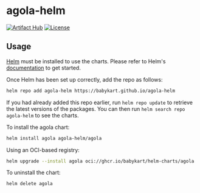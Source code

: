 # agola-helm

[![Artifact Hub](https://img.shields.io/endpoint?url=https://artifacthub.io/badge/repository/agola)](https://artifacthub.io/packages/search?repo=agola)
[![License](https://img.shields.io/badge/License-MIT-blue)](https://opensource.org/licenses/MIT)

## Usage

[Helm](https://helm.sh) must be installed to use the charts. Please refer to
Helm's [documentation](https://helm.sh/docs) to get started.

Once Helm has been set up correctly, add the repo as follows:

```sh
helm repo add agola-helm https://babykart.github.io/agola-helm
```

If you had already added this repo earlier, run `helm repo update` to retrieve
the latest versions of the packages. You can then run `helm search repo
agola-helm` to see the charts.

To install the agola chart:

```sh
helm install agola agola-helm/agola
```

Using an OCI-based registry:

```sh
helm upgrade --install agola oci://ghcr.io/babykart/helm-charts/agola
```

To uninstall the chart:

```sh
helm delete agola
```
